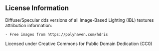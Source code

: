 ## License Information

Diffuse/Specular dds versions of all Image-Based Lighting (IBL) textures attribution information:

	- Free images from https://polyhaven.com/hdris 
	
Licensed under Creative Commons for Public Domain Dedication (CC0)